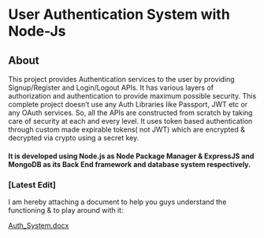 # User Authentication System with Node-Js 
## About
This project provides Authentication services to the user by providing Signup/Register and Login/Logout APIs. It has various layers of authorization and authentication to provide maximum possible security. This complete project doesn’t use any Auth Libraries like Passport, JWT etc or any OAuth services. So, all the APIs are constructed from scratch by taking care of security at each and every level. It uses token based authentication through custom made expirable tokens( not JWT) which are encrypted & decrypted via crypto using a secret key.

#### It is developed using Node.js as Node Package Manager & ExpressJS and MongoDB as its Back End framework and database system respectively.

### [Latest Edit]

I am hereby attaching a document to help you guys understand the functioning & to play around with it:


[Auth_System.docx](https://github.com/harshit977/User-Authentication-System-with-NodeJs/files/14158028/GAWDS_TASK_Auth_System.docx)
